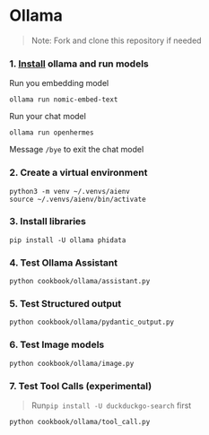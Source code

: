 # Ollama

> Note: Fork and clone this repository if needed

### 1. [Install](https://github.com/ollama/ollama?tab=readme-ov-file#macos) ollama and run models

Run you embedding model

```shell
ollama run nomic-embed-text
```

Run your chat model

```shell
ollama run openhermes
```

Message `/bye` to exit the chat model

### 2. Create a virtual environment

```shell
python3 -m venv ~/.venvs/aienv
source ~/.venvs/aienv/bin/activate
```

### 3. Install libraries

```shell
pip install -U ollama phidata
```

### 4. Test Ollama Assistant

```shell
python cookbook/ollama/assistant.py
```

### 5. Test Structured output

```shell
python cookbook/ollama/pydantic_output.py
```

### 6. Test Image models

```shell
python cookbook/ollama/image.py
```

### 7. Test Tool Calls (experimental)

> Run`pip install -U duckduckgo-search` first

```shell
python cookbook/ollama/tool_call.py
```
